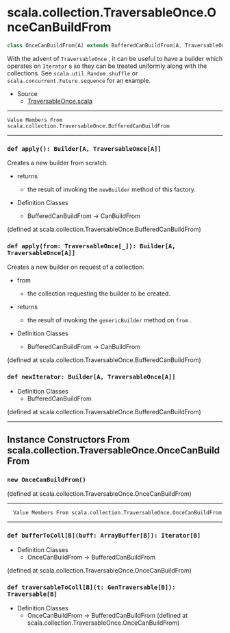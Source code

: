 
#              scala.collection.TraversableOnce.OnceCanBuildFrom              #

```scala
class OnceCanBuildFrom[A] extends BufferedCanBuildFrom[A, TraversableOnce]
```

With the advent of `TraversableOnce` , it can be useful to have a builder which
operates on `Iterator` s so they can be treated uniformly along with the
collections. See `scala.util.Random.shuffle` or
 `scala.concurrent.Future.sequence` for an example.

* Source
  * [TraversableOnce.scala](https://github.com/scala/scala/tree/6d09a1ba5f/src/library/scala/collection/TraversableOnce.scala#L1)


--------------------------------------------------------------------------------
    Value Members From scala.collection.TraversableOnce.BufferedCanBuildFrom
--------------------------------------------------------------------------------


### `def apply(): Builder[A, TraversableOnce[A]]`                            ###

Creates a new builder from scratch

* returns
  * the result of invoking the `newBuilder` method of this factory.

* Definition Classes
  * BufferedCanBuildFrom → CanBuildFrom

(defined at scala.collection.TraversableOnce.BufferedCanBuildFrom)


### `def apply(from: TraversableOnce[_]): Builder[A, TraversableOnce[A]]`    ###

Creates a new builder on request of a collection.

* from
  * the collection requesting the builder to be created.
* returns
  * the result of invoking the `genericBuilder` method on `from` .

* Definition Classes
  * BufferedCanBuildFrom → CanBuildFrom

(defined at scala.collection.TraversableOnce.BufferedCanBuildFrom)


### `def newIterator: Builder[A, TraversableOnce[A]]`                        ###

* Definition Classes
  * BufferedCanBuildFrom

(defined at scala.collection.TraversableOnce.BufferedCanBuildFrom)


--------------------------------------------------------------------------------
  Instance Constructors From scala.collection.TraversableOnce.OnceCanBuildFrom
--------------------------------------------------------------------------------


### `new OnceCanBuildFrom()`                                                 ###

(defined at scala.collection.TraversableOnce.OnceCanBuildFrom)


--------------------------------------------------------------------------------
      Value Members From scala.collection.TraversableOnce.OnceCanBuildFrom
--------------------------------------------------------------------------------


### `def bufferToColl[B](buff: ArrayBuffer[B]): Iterator[B]`                 ###

* Definition Classes
  * OnceCanBuildFrom → BufferedCanBuildFrom

(defined at scala.collection.TraversableOnce.OnceCanBuildFrom)


### `def traversableToColl[B](t: GenTraversable[B]): Traversable[B]`         ###

* Definition Classes
  * OnceCanBuildFrom → BufferedCanBuildFrom
(defined at scala.collection.TraversableOnce.OnceCanBuildFrom)
